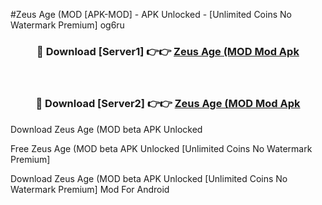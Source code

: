 #Zeus Age (MOD [APK-MOD] - APK Unlocked - [Unlimited Coins No Watermark Premium] og6ru



<div align="center">

<h3>🔴 Download [Server1] 👉👉 <a href="https://momento.my/?title=Zeus_Age_(MOD">Zeus Age (MOD Mod Apk</a></h3><br>

<h3>🔴 Download [Server2] 👉👉 <a href="https://momento.my/?title=Zeus_Age_(MOD">Zeus Age (MOD Mod Apk</a></h3>
</div>



Download Zeus Age (MOD beta APK Unlocked

Free Zeus Age (MOD beta APK Unlocked [Unlimited Coins No Watermark Premium]

Download Zeus Age (MOD beta APK Unlocked [Unlimited Coins No Watermark Premium] Mod For Android
